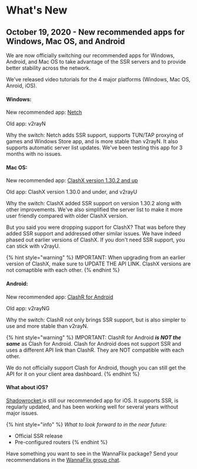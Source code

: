 # What's New

## October 19, 2020 - New recommended apps for Windows, Mac OS, and Android

We are now officially switching our recommended apps for Windows, Android, and Mac OS to take advantage of the SSR servers and to provide better stability across the network.

We've released video tutorials for the 4 major platforms (Windows, Mac OS, Anroid, iOS).

#### Windows:

New recommended app: [Netch](../../windows/v2ray-shadowsocks/netch-1.md)

Old app: v2rayN

Why the switch: Netch adds SSR support, supports TUN/TAP proxying of games and Windows Store app, and is more stable than v2rayN. It also supports automatic server list updates. We've been testing this app for 3 months with no issues.

#### **Mac OS:**

New recommended app: [ClashX version 1.30.2 and up](../../mac-os/v2ray-shadowsocks/clashx-v1.30.1-and-higher.md)

Old app: ClashX version 1.30.0 and under, and v2rayU

Why the switch: ClashX added SSR support on version 1.30.2 along with other improvements. We've also simplified the server list to make it more user friendly compared with older ClashX version.&#x20;

But you said you were dropping support for ClashX? That was before they added SSR support and addressed other similar issues. We have indeed phased out earlier versions of ClashX. If you don't need SSR support, you can stick with v2rayU.&#x20;

{% hint style="warning" %}
IMPORTANT: When upgrading from an earlier version of ClashX, make sure to UPDATE THE API LINK. ClashX versions are not comaptible with each other.
{% endhint %}

#### Android:

New recommended app: [ClashR for Android](../../android/v2ray-shadowsocks/clashr-for-android-recommended.md)

Old app: v2rayNG

Why the switch: ClashR not only brings SSR support, but is also simpler to use and more stable than v2rayN.

{% hint style="warning" %}
IMPORTANT: ClashR for Android _**is NOT the same**_ as Clash for Android. Clash for Android does not support SSR and uses a different API link than ClashR. They are NOT compatible with each other.&#x20;

We do not officially support Clash for Android, though you can still get the API for it on your client area dashboard.
{% endhint %}

#### What about iOS?

[Shadowrocket ](../../installation-guides/ios/shadowrocket.md)is still our recommended app for iOS. It supports SSR, is regularly updated, and has been working well for several years without major issues.

{% hint style="info" %}
_What to look forward to in the near future:_

* Official SSR release
* Pre-configured routers
{% endhint %}

Have something you want to see in the WannaFlix package? Send your recommendations in the [WannaFlix group chat](https://t.me/wannaflixvpn).
